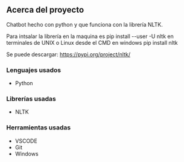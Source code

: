 ## **Acerca del proyecto**
Chatbot hecho con python y que funciona con la librería NLTK.

Para intsalar la librería en la maquina es pip install --user -U nltk en terminales de UNIX o Linux
desde el CMD en windows pip install nltk

Se puede descargar: 
https://pypi.org/project/nltk/ 

### **Lenguajes usados**

- Python

### **Librerías usadas**

- NLTK

### **Herramientas usadas** 

- VSCODE
- Git
- Windows
